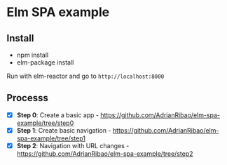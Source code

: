 # Elm SPA example

## Install

- npm install
- elm-package install

Run with elm-reactor and go to `http://localhost:8000`

## Processs

- [X] **Step 0**: Create a basic app - https://github.com/AdrianRibao/elm-spa-example/tree/step0
- [X] **Step 1**: Create basic navigation - https://github.com/AdrianRibao/elm-spa-example/tree/step1
- [X] **Step 2**: Navigation with URL changes - https://github.com/AdrianRibao/elm-spa-example/tree/step2
